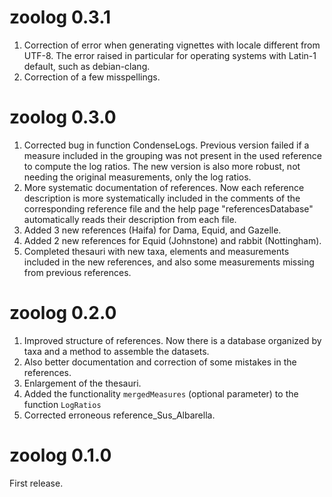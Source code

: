 # zoolog 0.3.1
1. Correction of error when generating vignettes with locale different from
   UTF-8. The error raised in particular for operating systems with Latin-1
   default, such as debian-clang.
2. Correction of a few misspellings. 

# zoolog 0.3.0
1. Corrected bug in function CondenseLogs. 
   Previous version failed if a measure included in the grouping was not 
   present in the used reference to compute the log ratios.
   The new version is also more robust, not needing the original
   measurements, only the log ratios.
2. More systematic documentation of references. Now each reference
   description is more systematically included in the comments of the
   corresponding reference file and the help page "referencesDatabase"
   automatically reads their description from each file.
3. Added 3 new references (Haifa) for Dama, Equid, and Gazelle.
4. Added 2 new references for Equid (Johnstone) and rabbit (Nottingham).
5. Completed thesauri with new taxa, elements and measurements 
   included in the new references, and also some measurements missing 
   from previous references.

# zoolog 0.2.0
1. Improved structure of references. Now there is a database organized by taxa 
   and a method to assemble the datasets.
2. Also better documentation and correction of some mistakes in the references.
3. Enlargement of the thesauri.
4. Added the functionality `mergedMeasures` (optional parameter) to the function
   `LogRatios`
5. Corrected erroneous reference_Sus_Albarella.

# zoolog 0.1.0
First release.
